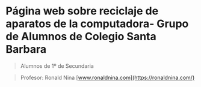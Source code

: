 # Página web sobre reciclaje de aparatos de la computadora- Grupo de Alumnos de Colegio Santa Barbara

>Alumnos de 1º de Secundaria

>Profesor: Ronald Nina [www.ronaldnina.com](https://ronaldnina.com/)
